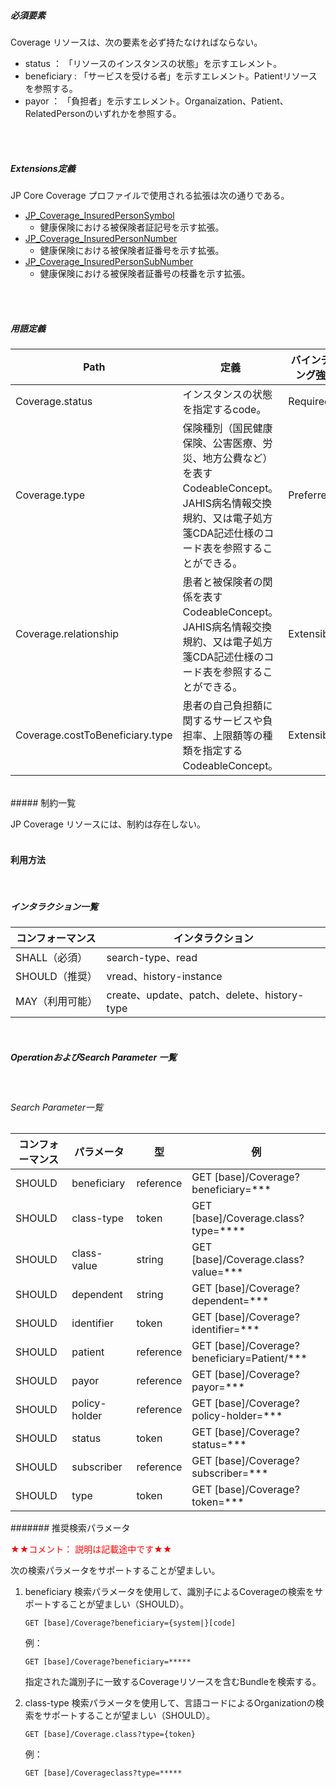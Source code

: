 
##### 必須要素

Coverage リソースは、次の要素を必ず持たなければならない。

- status ： 「リソースのインスタンスの状態」を示すエレメント。
- beneficiary : 「サービスを受ける者」を示すエレメント。Patientリソースを参照する。
- payor ： 「負担者」を示すエレメント。Organaization、Patient、RelatedPersonのいずれかを参照する。

<br><br>


##### Extensions定義

JP Core Coverage プロファイルで使用される拡張は次の通りである。
- [JP_Coverage_InsuredPersonSymbol](https://simplifier.net/jp-core-draftv1/jpcoverageinsuredpersonsymbol)
    - 健康保険における被保険者証記号を示す拡張。
- [JP_Coverage_InsuredPersonNumber](https://simplifier.net/jp-core-draftv1/jpcoverageinsuredpersonnumber)
    - 健康保険における被保険者証番号を示す拡張。
- [JP_Coverage_InsuredPersonSubNumber](https://simplifier.net/jp-core-draftv1/jpcoverageinsuredpersonsubnumber)
    - 健康保険における被保険者証番号の枝番を示す拡張。

<br><br>


##### 用語定義


| Path                            | 定義                               | バインディング強度 | バリューセット |
| ------------------------------- | ---------------------------------- | ------------------ | -------------- |
| Coverage.status | インスタンスの状態を指定するcode。 | Required | [FinancialResourceStatusCodes](https://www.hl7.org/fhir/valueset-fm-status.html) |
| Coverage.type | 保険種別（国民健康保険、公害医療、労災、地方公費など）を表すCodeableConcept。<br>JAHIS病名情報交換規約、又は電子処方箋CDA記述仕様のコード表を参照することができる。 | Preferred　|  [JAHIS病名情報データ交換規約・JHSD0001](https://www.jahis.jp/standard/detail/id=134) <br> [電子処方箋CDA記述仕様・別表11](https://www.mhlw.go.jp/content/10800000/000342368.pdf)|
| Coverage.relationship | 患者と被保険者の関係を表すCodeableConcept。<br>JAHIS病名情報交換規約、又は電子処方箋CDA記述仕様のコード表を参照することができる。 | Extensible | [JAHIS病名情報データ交換規約・HL7表0063](https://www.jahis.jp/standard/detail/id=134) <br> [電子処方箋CDA記述仕様・別表12](https://www.mhlw.go.jp/content/10800000/000342368.pdf) |
| Coverage.costToBeneficiary.type | 患者の自己負担額に関するサービスや負担率、上限額等の種類を指定するCodeableConcept。 | Extensible | [CoverageCopayTypeCodes](https://www.hl7.org/fhir/valueset-coverage-copay-type.html) |


<br>
##### 制約一覧

JP Coverage リソースには、制約は存在しない。
<br><br>

#### 利用方法
<br>

##### インタラクション一覧

| コンフォーマンス | インタラクション                            |
| ---------------- | ------------------------------------------- |
| SHALL（必須）    | search-type、read                           |
| SHOULD（推奨）   | vread、history-instance                     |
| MAY（利用可能）  | create、update、patch、delete、history-type |

<br>

##### OperationおよびSearch Parameter 一覧

<br>

###### Search Parameter一覧

| コンフォーマンス | パラメータ    | 型     | 例                                                           |
| ---------------- | ------------- | ------ | ------------------------------------------------------------ |
| SHOULD            | beneficiary   | 	reference  | GET [base]/Coverage?beneficiary=*** |
| SHOULD            | class-type    | token | GET [base]/Coverage.class?type=****                            |
| SHOULD           | class-value | string  | GET [base]/Coverage.class?value=***
| SHOULD           | dependent | string  | GET [base]/Coverage?dependent=***
| SHOULD           | identifier | token  | GET [base]/Coverage?identifier=***
| SHOULD           | patient | reference  | GET [base]/Coverage?beneficiary=Patient/***
| SHOULD           | payor | reference  | GET [base]/Coverage?payor=***
| SHOULD           | policy-holder | reference  | GET [base]/Coverage?policy-holder=***
| SHOULD           | status | token  | GET [base]/Coverage?status=***
| SHOULD           | subscriber | reference  | GET [base]/Coverage?subscriber=***
| SHOULD           | type | token  | GET [base]/Coverage?token=***



####### 推奨検索パラメータ

<span style="color: red;">★★コメント： 説明は記載途中です★★</span>

次の検索パラメータをサポートすることが望ましい。

1. beneficiary 検索パラメータを使用して、識別子によるCoverageの検索をサポートすることが望ましい（SHOULD）。

   ```http
   GET [base]/Coverage?beneficiary={system|}[code]
   ```

   例：

   ```http
   GET [base]/Coverage?beneficiary=*****
   ```

   指定された識別子に一致するCoverageリソースを含むBundleを検索する。
   
2. class-type 検索パラメータを使用して、言語コードによるOrganizationの検索をサポートすることが望ましい（SHOULD）。

   ```http
   GET [base]/Coverage.class?type={token}
   ```

   例：

   ```http
   GET [base]/Coverageclass?type=*****
   ```